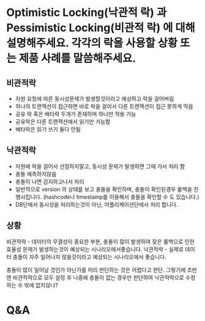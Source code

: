 # Optimistic Locking(낙관적 락) 과 Pessimistic Locking(비관적 락) 에 대해 설명해주세요. 각각의 락을 사용할 상황 또는 제품 사례를 말씀해주세요.

## 비관적락
- 자원 요청에 따른 동시성문제가 발생할것이라고 예상하고 락을 걸어버림
- 하나의 트랜잭션이 접근하면 바로 락을 걸어서 다른 트랜잭션이 접근 못하게 막음
- 공유 락 혹은 배타락 두개가 존재하며 하나만 적용 가능
- 공유락은 다른 트랜잭션에서 읽기만 가능함
- 배타락은 읽기 쓰기 둘다 안됨

## 낙관적락
- 자원에 락을 걸어서 선점하지말고, 동시성 문제가 발생하면 그때 가서 처리 함
- 충돌 예측하지않음
- 충돌이 나면 감지하고나서 처리
- 일반적으로 version 의 상태를 보고 충돌을 확인하며, 충돌이 확인된경우 롤백을 진행시킵니다. (hashcode나 timestamp를 이용해서 충돌을 확인할 수 도 있습니다.)
- DB단에서 동시성을 처리하는것이 아닌, 어플리케이션단에서 처리 합니다.

## 상황
비관적락 - 데이터의 무결성이 중요한 부분, 충돌이 많이 발생하여 잦은 롤백으로 인한 효율성 문제가 발생하는것이 예상되는 시나리오에서좋습니다.
낙관적락 - 실제로 데이터 충돌이 자주 일어나지 않을것이라고 예상되는 시나리오에서 좋습니다.

충돌이 많이 일어날 것인가 아닌가를 미리 판단하는 것은 어렵다고 판단.
그렇기에 초반엔 비관적락으로 모두 설정 후 나중에 충돌이 없는 경우만 판단하여 낙관적락으로 수정하는 수 밖에 없지않나?

# Q&A
